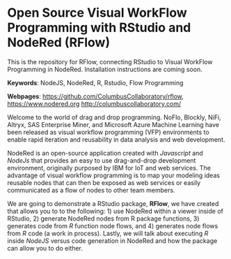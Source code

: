 # Open Source Visual WorkFlow Programming with RStudio and NodeRed (RFlow)

This is the repository for RFlow, connecting RStudio to Visual WorkFlow Programming in NodeRed.  Installation instructions are coming soon.


**Keywords**: NodeJS, NodeRed, R, Rstudio, Flow Programming


**Webpages**: https://github.com/ColumbusCollaboratory/rflow, https://www.nodered.org http://columbuscollaboratory.com/ 


Welcome to the world of drag and drop programming.  NoFlo, Blockly, NiFi, Altryx, SAS Enterprise Miner, and Microsoft Azure Machine Learning have been released as visual workflow programming (VFP) environments to enable rapid iteration and reusability in data analysis and web development.  

NodeRed is an open-source application created with *Javascript* and *NodeJs* that provides an easy to use drag-and-drop development environment, originally purposed by IBM for IoT and web services. The advantage of visual workflow programming is to map your modeling ideas reusable nodes that can then be exposed as web services or easily communicated as a flow of nodes to other team members.  

We are going to demonstrate a RStudio package, **RFlow**, we have created that allows you to to the following:  1) use NodeRed within a viewer inside of RStudio, 2) generate NodeRed nodes from R package functions, 3) generates code from *R* function node flows, and 4) generates node flows from *R* code (a work in process).  Lastly, we will talk about executing *R* inside *NodeJS* versus code generation in NodeRed and how the package can allow you to do either.

